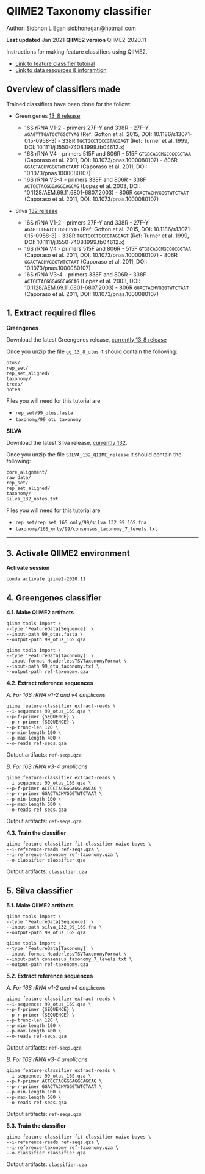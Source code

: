 # QIIME2 Taxonomy classifier

Author: Siobhon L Egan
<siobhonegan@hotmail.com>

**Last updated** Jan 2021
**QIIME2 version** QIIME2-2020.11

Instructions for making feature classifiers using QIIME2.

- [Link to feature classifier tutoiral](https://docs.qiime2.org/2020.6/tutorials/feature-classifier/)
- [Link to data resources & inforamtion](https://docs.qiime2.org/2020.6/data-resources/)


## Overview of classifiers made

Trained classifiers have been done for the follow:

- Green genes [13_8 release](ftp://greengenes.microbio.me/greengenes_release/gg_13_5/gg_13_8_otus.tar.gz)
	- 16S rRNA V1-2 - primers 27F-Y and 338R
	  		- 27F-Y `AGAGTTTGATCCTGGCTYAG` (Ref: Gofton et al. 2015, DOI: 10.1186/s13071-015-0958-3)
	  		- 338R `TGCTGCCTCCCGTAGGAGT` (Ref: Turner et al. 1999, DOI: 10.1111/j.1550-7408.1999.tb04612.x)
	- 16S rRNA V4 - primers 515F and 806R
				- 515F `GTGBCAGCMGCCGCGGTAA` (Caporaso et al. 2011, DOI: 10.1073/pnas.1000080107)
				- 806R `GGACTACHVGGGTWTCTAAT` (Caporaso et al. 2011, DOI: 10.1073/pnas.1000080107)
	- 16S rRNA V3-4 - primers 338F and 806R
				- 338F `ACTCCTACGGGAGGCAGCAG` (Lopez et al. 2003, DOI: 10.1128/AEM.69.11.6801-6807.2003)
				- 806R `GGACTACHVGGGTWTCTAAT ` (Caporaso et al. 2011, DOI: 10.1073/pnas.1000080107)

- Silva [132 release](https://www.arb-silva.de/fileadmin/silva_databases/qiime/Silva_132_release.zip)
	- 16S rRNA V1-2 - primers 27F-Y and 338R
	  		- 27F-Y `AGAGTTTGATCCTGGCTYAG` (Ref: Gofton et al. 2015, DOI: 10.1186/s13071-015-0958-3)
	  		- 338R `TGCTGCCTCCCGTAGGAGT` (Ref: Turner et al. 1999, DOI: 10.1111/j.1550-7408.1999.tb04612.x)
	- 16S rRNA V4 - primers 515F and 806R
				- 515F `GTGBCAGCMGCCGCGGTAA` (Caporaso et al. 2011, DOI: 10.1073/pnas.1000080107)
				- 806R `GGACTACHVGGGTWTCTAAT` (Caporaso et al. 2011, DOI: 10.1073/pnas.1000080107)
	- 16S rRNA V3-4 - primers 338F and 806R
				- 338F `ACTCCTACGGGAGGCAGCAG` (Lopez et al. 2003, DOI: 10.1128/AEM.69.11.6801-6807.2003)
				- 806R `GGACTACHVGGGTWTCTAAT ` (Caporaso et al. 2011, DOI: 10.1073/pnas.1000080107)

## 1. Extract required files

**Greengenes**

Download the latest Greengenes release, [currently 13_8 release](ftp://greengenes.microbio.me/greengenes_release/gg_13_5/gg_13_8_otus.tar.gz)

Once you unzip the file `gg_13_8_otus` it should contain the following:

```
otus/
rep_set/
rep_set_aligned/
taxonomy/
trees/
notes
```

Files you will need for this tutorial are

- `rep_set/99_otus.fasta`
- `taxonomy/99_otu_taxonomy`

**SILVA**

Download the latest Silva release, [currently 132](https://www.arb-silva.de/fileadmin/silva_databases/qiime/Silva_132_release.zip).

Once you unzip the file `SILVA_132_QIIME_release` it should contain the following:

```
core_alignment/
raw_data/
rep_set/
rep_set_aligned/
taxonomy/
Silva_132_notes.txt
```

Files you will need for this tutorial are

- `rep_set/rep_set_16S_only/99/silva_132_99_16S.fna`
- `taxonomy/16S_only/99/consensus_taxonomy_7_levels.txt`


***

## 3. Activate QIIME2 environment

**Activate session**

```
conda activate qiime2-2020.11
```

## 4. Greengenes classifier

**4.1. Make QIIME2 artifacts**

```
qiime tools import \
--type 'FeatureData[Sequence]' \
--input-path 99_otus.fasta \
--output-path 99_otus_16S.qza

qiime tools import \
--type 'FeatureData[Taxonomy]' \
--input-format HeaderlessTSVTaxonomyFormat \
--input-path 99_otu_taxonomy.txt \
--output-path ref-taxonomy.qza
```

**4.2. Extract reference sequences**

*A. For 16S rRNA v1-2 and v4 amplicons*
```
qiime feature-classifier extract-reads \
--i-sequences 99_otus_16S.qza \
--p-f-primer {SEQUENCE} \
--p-r-primer {SEQUENCE} \
--p-trunc-len 120 \
--p-min-length 100 \
--p-max-length 400 \
--o-reads ref-seqs.qza
```

Output artifacts: `ref-seqs.qza`

*B. For 16S rRNA v3-4 amplicons*
```
qiime feature-classifier extract-reads \
--i-sequences 99_otus_16S.qza \
--p-f-primer ACTCCTACGGGAGGCAGCAG \
--p-r-primer GGACTACHVGGGTWTCTAAT \
--p-min-length 100 \
--p-max-length 500 \
--o-reads ref-seqs.qza
```

Output artifacts: `ref-seqs.qza`

**4.3. Train the classifier**

```
qiime feature-classifier fit-classifier-naive-bayes \
--i-reference-reads ref-seqs.qza \
--i-reference-taxonomy ref-taxonomy.qza \
--o-classifier classifier.qza
```
Output artifacts: `classifier.qza`

## 5. Silva classifier

**5.1. Make QIIME2 artifacts**
```
qiime tools import \
--type 'FeatureData[Sequence]' \
--input-path silva_132_99_16S.fna \
--output-path 99_otus_16S.qza

qiime tools import \
--type 'FeatureData[Taxonomy]' \
--input-format HeaderlessTSVTaxonomyFormat \
--input-path consensus_taxonomy_7_levels.txt \
--output-path ref-taxonomy.qza
```

**5.2. Extract reference sequences**

*A. For 16S rRNA v1-2 and v4 amplicons*
```
qiime feature-classifier extract-reads \
--i-sequences 99_otus_16S.qza \
--p-f-primer {SEQUENCE} \
--p-r-primer {SEQUENCE} \
--p-trunc-len 120 \
--p-min-length 100 \
--p-max-length 400 \
--o-reads ref-seqs.qza
```

Output artifacts: `ref-seqs.qza`

*B. For 16S rRNA v3-4 amplicons*
```
qiime feature-classifier extract-reads \
--i-sequences 99_otus_16S.qza \
--p-f-primer ACTCCTACGGGAGGCAGCAG \
--p-r-primer GGACTACHVGGGTWTCTAAT \
--p-min-length 100 \
--p-max-length 500 \
--o-reads ref-seqs.qza
```

Output artifacts: `ref-seqs.qza`

**5.3. Train the classifier**

```
qiime feature-classifier fit-classifier-naive-bayes \
--i-reference-reads ref-seqs.qza \
--i-reference-taxonomy ref-taxonomy.qza \
--o-classifier classifier.qza
```
Output artifacts: `classifier.qza`
